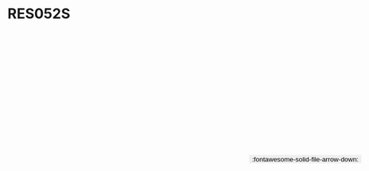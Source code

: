 
# RES052S

<a href='../RES052S.pdf' download>
<button class='md-button -primary' 
id='download-btn' style="position: fixed; top: 10%; right: 20px; 
        transform: translateY(-50%); z-index: 1000;  border: none; ">
:fontawesome-solid-file-arrow-down: 
</button>
</a>

<div 
    id='../RES052S.pdf' 
    data-pdf-url='../RES052S.pdf'
    style=' width: 100%; height: auto;overflow: auto;'>
</div>

